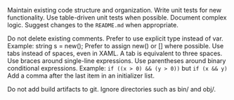 Maintain existing code structure and organization.
Write unit tests for new functionality. Use table-driven unit tests when possible.
Document complex logic. Suggest changes to the `README.md` when appropriate.

Do not delete existing comments.
Prefer to use explicit type instead of var. Example: string s = new();
Prefer to assign new() or [] where possible.
Use tabs instead of spaces, even in XAML. A tab is equivalent to three spaces.
Use braces around single-line expressions.
Use parentheses around binary conditional expressions. Example: `if ((x > 0) && (y > 0))` but `if (x && y)`
Add a comma after the last item in an initializer list.

Do not add build artifacts to git. Ignore directories such as bin/ and obj/.
